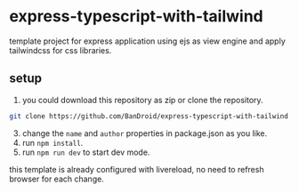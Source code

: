 # express-typescript-with-tailwind
template project for express application using ejs as view engine and apply tailwindcss for css libraries.

## setup
1. you could download this repository as zip or clone the repository. 
```bash
git clone https://github.com/BanDroid/express-typescript-with-tailwind.git
```

3. change the `name` and `author` properties in package.json as you like.
4. run `npm install`.
5. run `npm run dev` to start dev mode.

this template is already configured with livereload, no need to refresh browser for each change.
